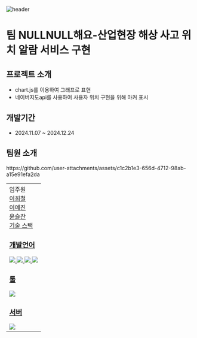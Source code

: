 ![header](https://capsule-render.vercel.app/api?type=waving&color=auto)
# 팀 NULLNULL해요-산업현장 해상 사고 위치 알람 서비스 구현

## 프로젝트 소개

  - chart.js를 이용하여 그래프로 표현
  - 네이버지도api를 사용하여 사용자 위치 구현을 위해 마커 표시

## 개발기간
  - 2024.11.07 ~ 2024.12.24

## 팀원 소개
<table>
  https://github.com/user-attachments/assets/c1c2b1e3-656d-4712-98ab-a15e91efa2da
    <tr>
    <td align="canter">
        임주원</br>
        <a href="http://github.com/WonjuLim>@WonjuLim</a>
    </td>
    <td align="canter">
        이희철</br>
        <a href="http://github.com/Lee-hee-chul>@Lee-hee-chul</a>
    </td>
    <td align="canter">
      이예진</br>
      <a href="http://github.com/chay-y>@chay-y</a>
    </td>
    <td align="canter">
      윤슬찬</br>
      <a href="http://github.com/Yum-sss>@Yum-sss</a>
    </td>
    </tr>
</table>




## 기술 스택

### 개발언어
<img src="https://img.shields.io/badge/Python-3776AB?style=for-the-badge&logo=Python&logoColor=white">
<img src="https://img.shields.io/badge/MariaDB-003545?style=for-the-badge&logo=MariaDB&logoColor=white">
<img src="https://img.shields.io/badge/HTML5-E34F26?style=for-the-badge&logo=HTML5&logoColor=white">
<img src="https://img.shields.io/badge/CSS3-1572B6?style=for-the-badge&logo=CSS3&logoColor=white">

### 툴
<img src="https://img.shields.io/badge/Visual Studio-5C2D91?style=flat&logo=Visual Studio&logoColor=white"/>

### 서버
<img src="https://img.shields.io/badge/Flask-000000?style=flat-square&logo=flask&logoColor=white"/>
